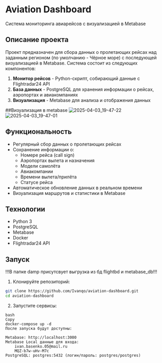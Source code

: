 # Aviation Dashboard

Система мониторинга авиарейсов с визуализацией в Metabase

## Описание проекта

Проект предназначен для сбора данных о пролетающих рейсах над заданным регионом (по умолчанию - Чёрное море) с последующей визуализацией в Metabase. Система состоит из следующих компонентов:

1. **Монитор рейсов** - Python-скрипт, собирающий данные с Flightradar24 API
2. **База данных** - PostgreSQL для хранения информации о рейсах, аэропортах и авиакомпаниях
3. **Визуализация** - Metabase для анализа и отображения данных

##Визуализация в metabase
![2025-04-03_19-47-22](https://github.com/user-attachments/assets/8cfcd678-2bcb-4713-b8b9-b13e0b6e2293)
![2025-04-03_19-47-01](https://github.com/user-attachments/assets/c375852e-b9d6-4174-847b-88c8b56661d8)

## Функциональность

- Регулярный сбор данных о пролетающих рейсах
- Сохранение информации о:
  - Номере рейса (call sign)
  - Аэропортах вылета и назначения
  - Модели самолёта
  - Авиакомпании
  - Времени вылета/прилёта
  - Статусе рейса
- Автоматическое обновление данных в реальном времени
- Визуализация маршрутов и статистики в Metabase

## Технологии

- Python 3
- PostgreSQL
- Metabase
- Docker
- Flightradar24 API

## Запуск
!!!В папке damp присутсвует выгрузка из бд flightbd и metabase_db!!!

1. Клонируйте репозиторий:
```bash
git clone https://github.com/Ivanqo/aviation-dashboard.git
cd aviation-dashboard
```
2. Запустите сервисы:
```
bash
Copy
docker-compose up -d
После запуска будут доступны:

Metabase: http://localhost:3000
Metabase Local данные для входа:
    ivan.basenko.05@mail.ru
    MQZ-b7w-uHv-M7c
PostgreSQL: postgres:5432 (логин/пароль: postgres/postgres)
```
